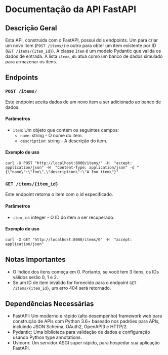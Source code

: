 # Documentação da API FastAPI

## Descrição Geral

Esta API, construída com o FastAPI, possui dois endpoints. Um para criar um novo item (`POST /items/`) e outro para obter um item existente por ID (`GET /items/{item_id}`). A classe `Item` é um modelo Pydantic que valida os dados de entrada. A lista `items_db` atua como um banco de dados simulado para armazenar os itens. 

## Endpoints

### `POST /items/`

Este endpoint aceita dados de um novo item a ser adicionado ao banco de dados.

#### Parâmetros

- `item`: Um objeto que contém os seguintes campos:
  - `name`: string - O nome do item.
  - `description`: string - A descrição do item.

#### Exemplo de uso

```
curl -X POST "http://localhost:8000/items/" -H  "accept: application/json" -H  "Content-Type: application/json" -d "{\"name\":\"foo\",\"description\":\"A foo item\"}"
```

### `GET /items/{item_id}`

Este endpoint retorna o item com o id especificado.

#### Parâmetros

- `item_id`: integer - O ID do item a ser recuperado.

#### Exemplo de uso

```
curl -X GET "http://localhost:8000/items/0" -H  "accept: application/json"
```

## Notas Importantes

- O índice dos itens começa em 0. Portanto, se você tem 3 itens, os IDs válidos serão 0, 1 e 2.
- Se um ID de item inválido for fornecido para o endpoint `GET /items/{item_id}`, um erro 404 será retornado.

## Dependências Necessárias

- FastAPI: Um moderno e rápido (alto desempenho) framework web para construção de APIs com Python 3.6+ baseado nos padrões para APIs, incluindo JSON Schema, OAuth2, OpenAPI3 e HTTP/2.
- Pydantic: Uma biblioteca para validação de dados e configuração usando Python type annotations.
- Uvicorn: Um servidor ASGI super rápido, para hospedar sua aplicação FastAPI.